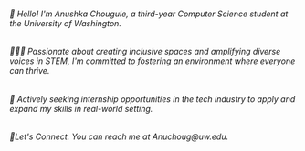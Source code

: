 <h6>👋 Hello! I'm Anushka Chougule, a third-year Computer Science student at the University of Washington.</h6>
<h6>👩🏽‍💻 Passionate about creating inclusive spaces and amplifying diverse voices in STEM, I'm committed to fostering an environment where everyone can thrive.</h6>
<h6>💭 Actively seeking internship opportunities in the tech industry to apply and expand my skills in real-world setting.</h6>
<h6>🤝Let's Connect. You can reach me at Anuchoug@uw.edu.</h6>



<!--
**Anushka23ja/Anushka23ja** is a ✨ _special_ ✨ repository because its `README.md` (this file) appears on your GitHub profile.

Here are some ideas to get you started:

- 🔭 I’m currently working on ...
- 🌱 I’m currently learning ...
- 👯 I’m looking to collaborate on ...
- 🤔 I’m looking for help with ...
- 💬 Ask me about ...
- 📫 How to reach me: ...
- 😄 Pronouns: ...
- ⚡ Fun fact: ...
-->
